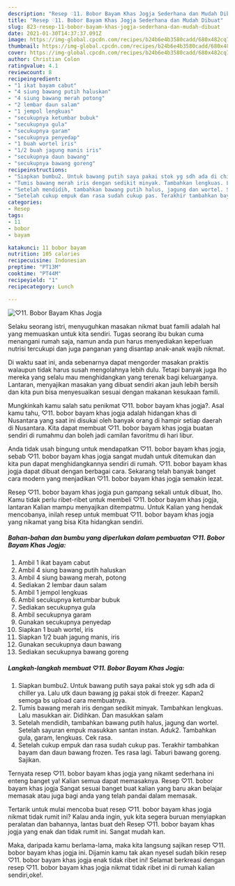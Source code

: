 ```yaml
---
description: "Resep ♡11. Bobor Bayam Khas Jogja Sederhana dan Mudah Dibuat"
title: "Resep ♡11. Bobor Bayam Khas Jogja Sederhana dan Mudah Dibuat"
slug: 823-resep-11-bobor-bayam-khas-jogja-sederhana-dan-mudah-dibuat
date: 2021-01-30T14:37:37.091Z
image: https://img-global.cpcdn.com/recipes/b24b6e4b3580cadd/680x482cq70/♡11-bobor-bayam-khas-jogja-foto-resep-utama.jpg
thumbnail: https://img-global.cpcdn.com/recipes/b24b6e4b3580cadd/680x482cq70/♡11-bobor-bayam-khas-jogja-foto-resep-utama.jpg
cover: https://img-global.cpcdn.com/recipes/b24b6e4b3580cadd/680x482cq70/♡11-bobor-bayam-khas-jogja-foto-resep-utama.jpg
author: Christian Colon
ratingvalue: 4.1
reviewcount: 8
recipeingredient:
- "1 ikat bayam cabut"
- "4 siung bawang putih haluskan"
- "4 siung bawang merah potong"
- "2 lembar daun salam"
- "1 jempol lengkuas"
- "secukupnya ketumbar bubuk"
- "secukupnya gula"
- "secukupnya garam"
- "secukupnya penyedap"
- "1 buah wortel iris"
- "1/2 buah jagung manis iris"
- "secukupnya daun bawang"
- "secukupnya bawang goreng"
recipeinstructions:
- "Siapkan bumbu2. Untuk bawang putih saya pakai stok yg sdh ada di chiller ya. Lalu utk daun bawang jg pakai stok di freezer. Kapan2 semoga bs upload cara membuatnya."
- "Tumis bawang merah iris dengan sedikit minyak. Tambahkan lengkuas. Lalu masukkan air. Didihkan. Dan masukkan salam"
- "Setelah mendidih, tambahkan bawang putih halus, jagung dan wortel. Setelah sayuran empuk masukkan santan instan. Aduk2. Tambahkan gula, garam, lengkuas. Cek rasa."
- "Setelah cukup empuk dan rasa sudah cukup pas. Terakhir tambahkan bayam dan daun bawang frozen. Tes rasa lagi. Taburi bawang goreng. Sajikan."
categories:
- Resep
tags:
- 11
- bobor
- bayam

katakunci: 11 bobor bayam 
nutrition: 105 calories
recipecuisine: Indonesian
preptime: "PT13M"
cooktime: "PT44M"
recipeyield: "1"
recipecategory: Lunch

---
```



![♡11. Bobor Bayam Khas Jogja](https://img-global.cpcdn.com/recipes/b24b6e4b3580cadd/680x482cq70/♡11-bobor-bayam-khas-jogja-foto-resep-utama.jpg)

Selaku seorang istri, menyuguhkan masakan nikmat buat famili adalah hal yang memuaskan untuk kita sendiri. Tugas seorang ibu bukan cuma menangani rumah saja, namun anda pun harus menyediakan keperluan nutrisi tercukupi dan juga panganan yang disantap anak-anak wajib nikmat.

Di waktu  saat ini, anda sebenarnya dapat mengorder masakan praktis walaupun tidak harus susah mengolahnya lebih dulu. Tetapi banyak juga lho mereka yang selalu mau menghidangkan yang terenak bagi keluarganya. Lantaran, menyajikan masakan yang dibuat sendiri akan jauh lebih bersih dan kita pun bisa menyesuaikan sesuai dengan makanan kesukaan famili. 



Mungkinkah kamu salah satu penikmat ♡11. bobor bayam khas jogja?. Asal kamu tahu, ♡11. bobor bayam khas jogja adalah hidangan khas di Nusantara yang saat ini disukai oleh banyak orang di hampir setiap daerah di Nusantara. Kita dapat membuat ♡11. bobor bayam khas jogja buatan sendiri di rumahmu dan boleh jadi camilan favoritmu di hari libur.

Anda tidak usah bingung untuk mendapatkan ♡11. bobor bayam khas jogja, sebab ♡11. bobor bayam khas jogja sangat mudah untuk ditemukan dan kita pun dapat menghidangkannya sendiri di rumah. ♡11. bobor bayam khas jogja dapat dibuat dengan berbagai cara. Sekarang telah banyak banget cara modern yang menjadikan ♡11. bobor bayam khas jogja semakin lezat.

Resep ♡11. bobor bayam khas jogja pun gampang sekali untuk dibuat, lho. Kamu tidak perlu ribet-ribet untuk membeli ♡11. bobor bayam khas jogja, lantaran Kalian mampu menyajikan ditempatmu. Untuk Kalian yang hendak mencobanya, inilah resep untuk membuat ♡11. bobor bayam khas jogja yang nikamat yang bisa Kita hidangkan sendiri.

<!--inarticleads1-->

##### Bahan-bahan dan bumbu yang diperlukan dalam pembuatan ♡11. Bobor Bayam Khas Jogja:

1. Ambil 1 ikat bayam cabut
1. Ambil 4 siung bawang putih haluskan
1. Ambil 4 siung bawang merah, potong
1. Sediakan 2 lembar daun salam
1. Ambil 1 jempol lengkuas
1. Ambil secukupnya ketumbar bubuk
1. Sediakan secukupnya gula
1. Ambil secukupnya garam
1. Gunakan secukupnya penyedap
1. Siapkan 1 buah wortel, iris
1. Siapkan 1/2 buah jagung manis, iris
1. Gunakan secukupnya daun bawang
1. Sediakan secukupnya bawang goreng




<!--inarticleads2-->

##### Langkah-langkah membuat ♡11. Bobor Bayam Khas Jogja:

1. Siapkan bumbu2. Untuk bawang putih saya pakai stok yg sdh ada di chiller ya. Lalu utk daun bawang jg pakai stok di freezer. Kapan2 semoga bs upload cara membuatnya.
1. Tumis bawang merah iris dengan sedikit minyak. Tambahkan lengkuas. Lalu masukkan air. Didihkan. Dan masukkan salam
1. Setelah mendidih, tambahkan bawang putih halus, jagung dan wortel. Setelah sayuran empuk masukkan santan instan. Aduk2. Tambahkan gula, garam, lengkuas. Cek rasa.
1. Setelah cukup empuk dan rasa sudah cukup pas. Terakhir tambahkan bayam dan daun bawang frozen. Tes rasa lagi. Taburi bawang goreng. Sajikan.




Ternyata resep ♡11. bobor bayam khas jogja yang nikamt sederhana ini enteng banget ya! Kalian semua dapat memasaknya. Resep ♡11. bobor bayam khas jogja Sangat sesuai banget buat kalian yang baru akan belajar memasak atau juga bagi anda yang telah pandai dalam memasak.

Tertarik untuk mulai mencoba buat resep ♡11. bobor bayam khas jogja nikmat tidak rumit ini? Kalau anda ingin, yuk kita segera buruan menyiapkan peralatan dan bahannya, lantas buat deh Resep ♡11. bobor bayam khas jogja yang enak dan tidak rumit ini. Sangat mudah kan. 

Maka, daripada kamu berlama-lama, maka kita langsung sajikan resep ♡11. bobor bayam khas jogja ini. Dijamin kamu tak akan nyesel sudah bikin resep ♡11. bobor bayam khas jogja enak tidak ribet ini! Selamat berkreasi dengan resep ♡11. bobor bayam khas jogja nikmat tidak ribet ini di rumah kalian sendiri,oke!.

